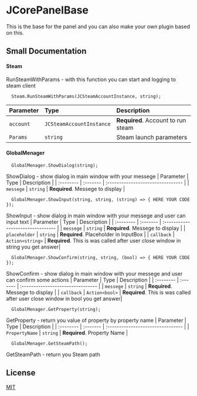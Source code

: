 
# JCorePanelBase

This is the base for the panel and you can also make your own plugin based on this.


## Small Documentation


#### Steam
RunSteamWithParams - with this function you can start and logging to steam client
```
  Steam.RunSteamWithParams(JCSteamAccountInstance, string);
```
| Parameter | Type     | Description                |
| :-------- | :------- | :------------------------- |
| `account` | `JCSteamAccountInstance` | **Required**. Account to run steam |
| `Params` | `string` | Steam launch parameters|

#### GlobalMenager

```
  GlobalMenager.ShowDialog(string);
```
ShowDialog - show dialog in main window with your messege
| Parameter | Type     | Description                       |
| :-------- | :------- | :-------------------------------- |
| `messege`      | `string` | **Required**. Messege to display |

```
  GlobalMenager.ShowInput(string, string, (string) => { HERE YOUR CODE });
```

ShowInput - show dialog in main window with your messege and user can input text
| Parameter | Type     | Description                       |
| :-------- | :------- | :-------------------------------- |
| `messege`      | `string` | **Required**. Messege to display |
| `placeholder`      | `string` | **Required**. Placeholder in InputBox |
| `callback`      | `Action<string>` | **Required**. This is was called after user close window in string you get answer|

```
  GlobalMenager.ShowConfirm(string, string, (bool) => { HERE YOUR CODE });
```

ShowConfirm - show dialog in main window with your messege and user can confirm some actions
| Parameter | Type     | Description                       |
| :-------- | :------- | :-------------------------------- |
| `messege`      | `string` | **Required**. Messege to display |
| `callback`      | `Action<bool>` | **Required**. This is was called after user close window in bool you get answer|

```
  GlobalMenager.GetProperty(string);
```

GetProperty - return you value of property by property name
| Parameter | Type     | Description                       |
| :-------- | :------- | :-------------------------------- |
| `PropertyName`      | `string` | **Required**. Property Name |

```
  GlobalMenager.GetSteamPath();
```

GetSteamPath - return you Steam path



## License

[MIT](https://choosealicense.com/licenses/mit/)

